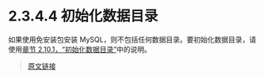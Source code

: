 # 2.3.4.4 初始化数据目录

如果使用免安装包安装 MySQL，则不包括任何数据目录。要初始化数据目录，请使用[章节 2.10.1，“初始化数据目录”](/2/2.10/2.10.1/data-directory-initialization)中的说明。

> [原文链接](https://dev.mysql.com/doc/refman/8.0/en/windows-initialize-data-directory.html)
